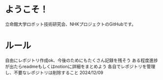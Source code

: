 # ようこそ！
立命館大学ロボット技術研究会、NHKプロジェクトのGitHubです。
# ルール
自由にレポジトリ作成ok、今後のためにもたくさん記録を残そう
ある程度進捗が出たらreadmeもしくはnotionに詳細をまとめよう
各自でレポジトリを管理し、不要なレポジトリは削除すること
2024/12/09
